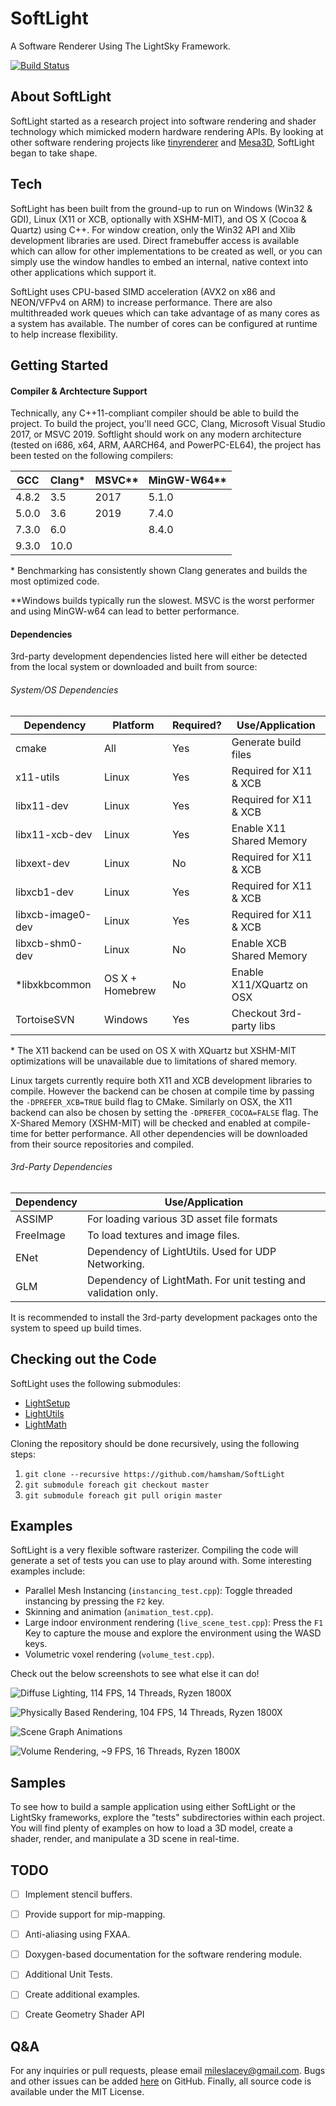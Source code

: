 # SoftLight
A Software Renderer Using The LightSky Framework.

[![Build Status](https://travis-ci.org/hamsham/SoftLight.svg?branch=master)](https://travis-ci.org/hamsham/SoftLight)



## About SoftLight
SoftLight started as a research project into software rendering and shader
technology which mimicked modern hardware rendering APIs. By looking at other
software rendering projects like
[tinyrenderer](https://github.com/ssloy/tinyrenderer/wiki) and
[Mesa3D](https://www.mesa3d.org), SoftLight began to take shape.



## Tech
SoftLight has been built from the ground-up to run on Windows (Win32 & GDI),
Linux (X11 or XCB, optionally with XSHM-MIT), and OS X (Cocoa & Quartz) using
C++. For window creation, only the Win32 API and Xlib development libraries
are used. Direct framebuffer access is available which can allow for other
implementations to be created as well, or you can simply use the window
handles to embed an internal, native context into other applications which
support it.

SoftLight uses CPU-based SIMD acceleration (AVX2 on x86 and NEON/VFPv4 on ARM)
to increase performance. There are also multithreaded work queues which can
take advantage of as many cores as a system has available. The number of cores
can be configured at runtime to help increase flexibility.



## Getting Started
#### Compiler & Archtecture Support
Technically, any C++11-compliant compiler should be able to build the project.
To build the project, you'll need GCC, Clang, Microsoft Visual Studio 2017, or
MSVC 2019. Softlight should work on any modern architecture (tested on i686,
x64, ARM, AARCH64, and PowerPC-EL64), the project has been tested on the
following compilers:

| GCC   | Clang* | MSVC** | MinGW-W64** |
| ----- | ------ | ------ | ----------- |
| 4.8.2 | 3.5    | 2017   | 5.1.0       |
| 5.0.0 | 3.6    | 2019   | 7.4.0       |
| 7.3.0 | 6.0    |        | 8.4.0       |
| 9.3.0 | 10.0   |        |             |

\* Benchmarking has consistently shown Clang generates and builds the most
optimized code.

\**Windows builds typically run the slowest. MSVC is the worst performer and
using MinGW-w64 can lead to better performance. 


#### Dependencies
3rd-party development dependencies listed here will either be detected from
the local system or downloaded and built from source:

###### System/OS Dependencies
| Dependency        | Platform        | Required? | Use/Application           |
| ----------------- | --------------- | --------- | ------------------------- |
| cmake             | All             | Yes       | Generate build files      |
| x11-utils         | Linux           | Yes       | Required for X11 & XCB    |
| libx11-dev        | Linux           | Yes       | Required for X11 & XCB    |
| libx11-xcb-dev    | Linux           | Yes       | Enable X11 Shared Memory  |
| libxext-dev       | Linux           | No        | Required for X11 & XCB    |
| libxcb1-dev       | Linux           | Yes       | Required for X11 & XCB    |
| libxcb-image0-dev | Linux           | Yes       | Required for X11 & XCB    |
| libxcb-shm0-dev   | Linux           | No        | Enable XCB Shared Memory  |
| *libxkbcommon     | OS X + Homebrew | No        | Enable X11/XQuartz on OSX |
| TortoiseSVN       | Windows         | Yes       | Checkout 3rd-party libs   |

\* The X11 backend can be used on OS X with XQuartz but XSHM-MIT optimizations
will be unavailable due to limitations of shared memory.

Linux targets currently require both X11 and XCB development libraries to
compile. However the backend can be chosen at compile time by passing the
`-DPREFER_XCB=TRUE` build flag to CMake. Similarly on OSX, the X11 backend can
also be chosen by setting the `-DPREFER_COCOA=FALSE` flag. The X-Shared Memory
(XSHM-MIT) will be checked and enabled at compile-time for better performance.
All other dependencies will be downloaded from their source repositories and
compiled.

###### 3rd-Party Dependencies
| Dependency | Use/Application                                                |
| ---------- | -------------------------------------------------------------- |
| ASSIMP     | For loading various 3D asset file formats                      |
| FreeImage  | To load textures and image files.                              |
| ENet       | Dependency of LightUtils. Used for UDP Networking.             |
| GLM        | Dependency of LightMath. For unit testing and validation only. |

It is recommended to install the 3rd-party development packages onto the
system to speed up build times.



## Checking out the Code
SoftLight uses the following submodules:
- [LightSetup](https://github.com/hamsham/LightSetup)
- [LightUtils](https://github.com/hamsham/LightUtils)
- [LightMath](https://github.com/hamsham/LightMat)

Cloning the repository should be done recursively, using the following steps:
1. `git clone --recursive https://github.com/hamsham/SoftLight`
2. `git submodule foreach git checkout master`
3. `git submodule foreach git pull origin master`



## Examples
SoftLight is a very flexible software rasterizer. Compiling the code will
generate a set of tests you can use to play around with. Some interesting
examples include:
 * Parallel Mesh Instancing (`instancing_test.cpp`): Toggle threaded
 instancing by pressing the `F2` key.
 * Skinning and animation (`animation_test.cpp`).
 * Large indoor environment rendering (`live_scene_test.cpp`): Press the `F1`
 Key to capture the mouse and explore the environment using the WASD keys.
 * Volumetric voxel rendering (`volume_test.cpp`).

Check out the below screenshots to see what else it can do!

![Diffuse Lighting, 114 FPS, 14 Threads, Ryzen 1800X](https://github.com/hamsham/SoftLight/blob/master/examples/softlight_diffuse.png)

![Physically Based Rendering, 104 FPS, 14 Threads, Ryzen 1800X](https://github.com/hamsham/SoftLight/blob/master/examples/softlight_pbr.png)

![Scene Graph Animations](https://github.com/hamsham/SoftLight/blob/master/examples/softlight_anims.png)

![Volume Rendering, ~9 FPS, 16 Threads, Ryzen 1800X](https://github.com/hamsham/SoftLight/blob/master/examples/softlight_volumes.png)



## Samples
To see how to build a sample application using either SoftLight or the
LightSky frameworks, explore the "tests" subdirectories within each project.
You will find plenty of examples on how to load a 3D model, create a shader,
render, and manipulate a 3D scene in real-time.




## TODO
- [ ] Implement stencil buffers.
- [ ] Provide support for mip-mapping.
- [ ] Anti-aliasing using FXAA.
- [ ] Doxygen-based documentation for the software rendering module.
- [ ] Additional Unit Tests.
- [ ] Create additional examples.
- [ ] Create Geometry Shader API



## Q&A
For any inquiries or pull requests, please email mileslacey@gmail.com. Bugs
and other issues can be added
[here](https://github.com/hamsham/SoftLight/issues) on GitHub. Finally, all
source code is available under the MIT License.

